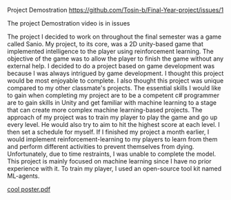 Project Demostration https://github.com/Tosin-b/Final-Year-project/issues/1


The project Demostration video is in issues
 
 
 
 
 The project I decided to work on throughout the final semester was a game called Sanio. My project, to its core, was a 2D unity-based game that implemented intelligence to the player using reinforcement learning. The objective of the game was to allow the player to finish the game without any external help.
I decided to do a project based on game development was because I was always intrigued by game development. I thought this project would be most enjoyable to complete. I also thought this project was unique compared to my other classmate's projects.
The essential skills I would like to gain when completing my project are to be a competent c# programmer are to gain skills in Unity and get familiar with machine learning to a stage that can create more complex machine learning-based projects.
The approach of my project was to train my player to play the game and go up every level. He would also try to aim to hit the highest score at each level. I then set a schedule for myself. If I finished my project a month earlier, I would implement reinforcement-learning to my players to learn from them and perform different activities to prevent themselves from dying.
Unfortunately, due to time restraints, I was unable to complete the model.
This project is mainly focused on machine learning since I have no prior experience with it. To train my player, I used an open-source tool kit named ML-agents.

[cool poster.pdf](https://github.com/user-attachments/files/18281950/cool.poster.pdf)
